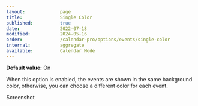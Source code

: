 ```yaml
---
layout:             page
title:              Single Color
published:          true
date:               2022-07-18
modified:           2024-05-16
order:              /calendar-pro/options/events/single-color
internal:           aggregate
available:          Calendar Mode
---
```

**Default value:** On

When this option is enabled, the events are shown in the same background color, otherwise, you can choose a different color for each event.

<todo>Screenshot</todo>